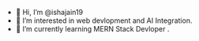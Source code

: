 - 👋 Hi, I’m @ishajain19
- 👀 I’m interested in web devlopment and AI Integration. 
- 🌱 I’m currently learning MERN Stack Devloper .

  

<!---
ishajain19/ishajain19 is a ✨ special ✨ repository because its `README.md` (this file) appears on your GitHub profile.
You can click the Preview link to take a look at your changes.
--->

